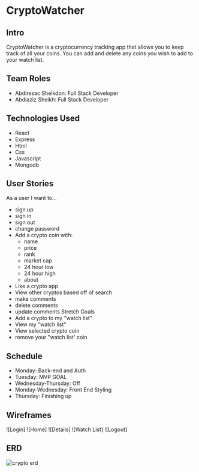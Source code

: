 # CryptoWatcher
## Intro
CryptoWatcher is a cryptocurrency tracking app that allows you to keep track of all your coins. You can add and delete any coins you wish to add to your watch list.
## Team Roles
  - Abdiresac Sheikdon: Full Stack Developer
  - Abdiaziz Sheikh: Full Stack Developer
## Technologies Used
  - React
  - Express
  - Html
  - Css
  - Javascript
  - Mongodb
## User Stories
As a user I want to...
-   sign up
-   sign in
-   sign out
-   change password
-   Add a crypto coin with:
    -   name
    -   price
    -   rank
    -   market cap
    -   24 hour low
    -   24 hour high
    -   about
-   Like a crypto app
-   View other cryptos based off of search
-   make comments
-   delete comments
-   update comments
Stretch Goals
-   Add a crypto to my "watch list"
-   View my "watch list"
-   View selected crypto coin
-   remove your "watch list' coin
## Schedule
- Monday: Back-end and Auth
- Tuesday: MVP GOAL
- Wednesday-Thursday: Off
- Monday-Wednesday: Front End Styling
- Thursday: Finishing up
## Wireframes
![Login]
![Home]
![Details]
![Watch List]
![Logout]
## ERD
![crypto erd](https://user-images.githubusercontent.com/108881102/203090533-1a0489cb-eb17-4d3f-bb5b-eb297261436c.png)
